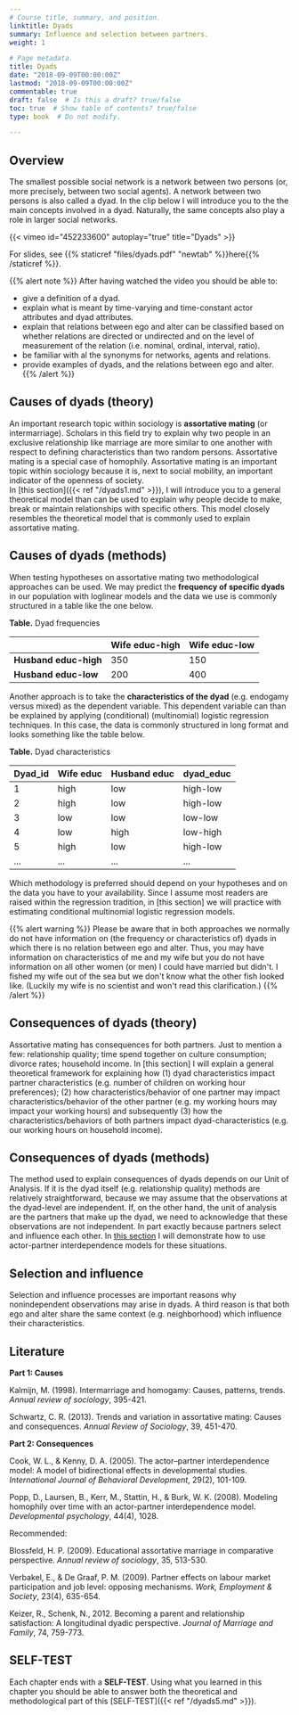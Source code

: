```yaml
---
# Course title, summary, and position.
linktitle: Dyads
summary: Influence and selection between partners.
weight: 1

# Page metadata.
title: Dyads
date: "2018-09-09T00:00:00Z"
lastmod: "2018-09-09T00:00:00Z"
commentable: true
draft: false  # Is this a draft? true/false
toc: true  # Show table of contents? true/false
type: book  # Do not modify.

---
```

## Overview

The smallest possible social network is a network between two persons (or, more precisely, between two social agents). A network between two persons is also called a dyad. In the clip below I will introduce you to the the main concepts involved in a dyad. Naturally, the same concepts also play a role in larger social networks. 

{{< vimeo id="452233600" autoplay="true" title="Dyads" >}}
  
For slides, see {{% staticref "files/dyads.pdf" "newtab" %}}here{{% /staticref %}}. 
  
{{% alert note %}}
After having watched the video you should be able to:  
- give a definition of a dyad.  
- explain what is meant by time-varying and time-constant actor attributes and dyad attributes.  
- explain that relations between ego and alter can be classified  based on whether relations are directed or undirected and on the level of measurement of the relation (i.e. nominal, ordinal, interval, ratio). 
- be familiar with al the synonyms for networks, agents and relations. 
- provide examples of dyads, and the relations between ego and alter.
{{% /alert %}}
  
    
## Causes of dyads (theory)

An important research topic within sociology is **assortative mating** (or intermarriage). Scholars in this field try to explain why two people in an exclusive relationship like marriage are more similar to one another with respect to defining characteristics than two random persons. Assortative mating is a special case of homophily. Assortative mating is an important topic within sociology because it is, next to social mobility, an important indicator of the openness of society.  
In [this section]({{< ref "/dyads1.md" >}}), I will introduce you to a general theoretical model than can be used to explain why people decide to make, break or maintain relationships with specific others. This model closely resembles the theoretical model that is commonly used to explain assortative mating. 

## Causes of dyads (methods)

When testing hypotheses on assortative mating two methodological approaches can be used. We may predict the **frequency of specific dyads** in our population with loglinear models and the data we use is commonly structured in a table like the one below. 

**Table.** Dyad frequencies 

|  | Wife educ-high| Wife educ-low 
| ----------- | ----------- | ----------- |
| **Husband educ-high** | 350 | 150 |
| **Husband educ-low** | 200 | 400 |

Another approach is to take the **characteristics of the dyad** (e.g. endogamy versus mixed) as the dependent variable. This dependent variable can than be explained by applying (conditional) (multinomial) logistic regression techniques. In this case, the data is commonly structured in long format and looks something like the table below. 

**Table.** Dyad characteristics 

|Dyad_id  | Wife educ| Husband educ | dyad_educ   
| ----------- | ----------- | ----------- | ----------- | 
| 1 | high | low | high-low |  
| 2 | high | low | high-low |  
| 3 | low | low | low-low |  
| 4 | low | high | low-high |  
| 5 | high | low | high-low |  
| ... | ... | ... | ... |  



Which methodology is preferred should depend on your hypotheses and on the data you have to your availability. Since I assume most readers are raised within the regression tradition, in [this section] we will practice with estimating conditional multinomial logistic regression models. 

{{% alert warning %}}
Please be aware that in both approaches we normally do not have information on (the frequency or characteristics of) dyads in which there is no relation between ego and alter. Thus, you may have information on characteristics of me and my wife but you do not have information on all other women (or men) I could have married but didn't. I fished my wife out of the sea but we don't know what the other fish looked like. (Luckily my wife is no scientist and won't read this clarification.)
{{% /alert %}}



## Consequences of dyads (theory)

Assortative mating has consequences for both partners. Just to mention a few: relationship quality; time spend together on culture consumption; divorce rates; household income.
In [this section] I will explain a general theoretical framework for explaining how (1) dyad characteristics impact partner characteristics (e.g. number of children on working hour preferences); (2) how characteristics/behavior of one partner may impact characteristics/behavior of the other partner (e.g. my working hours may impact your working hours) and subsequently (3) how the characteristics/behaviors of both partners impact dyad-characteristics (e.g. our working hours on household income). 

## Consequences of dyads (methods)
The method used to explain consequences of dyads depends on our Unit of Analysis. If it is the dyad itself (e.g. relationship quality) methods are relatively straightforward, because we may assume that the observations at the dyad-level are independent. If, on the other hand, the unit of analysis are the partners that make up the dyad, we need to acknowledge that these observations are not independent. In part exactly because partners select and influence each other. In [this section](https://www.jochemtolsma.nl/courses/dyads/dyads4/) I will demonstrate how to use actor-partner interdependence models for these situations.

## Selection and influence  
Selection and influence processes are important reasons why nonindependent observations
may arise in dyads. A third reason is that both ego and alter share the same context (e.g. neighborhood) which influence their characteristics. 

## Literature

**Part 1: Causes**  

Kalmijn, M. (1998). Intermarriage and homogamy: Causes, patterns, trends. *Annual review of sociology*, 395-421.  

Schwartz, C. R. (2013). Trends and variation in assortative mating: Causes and consequences. *Annual Review of Sociology*, 39, 451-470.  

**Part 2: Consequences**  

Cook, W. L., & Kenny, D. A. (2005). The actor–partner interdependence model: A model of bidirectional effects in developmental studies. *International Journal of Behavioral Development*, 29(2), 101-109.  

Popp, D., Laursen, B., Kerr, M., Stattin, H., & Burk, W. K. (2008). Modeling homophily over time with an actor-partner interdependence model. *Developmental psychology*, 44(4), 1028.  

Recommended:  

Blossfeld, H. P. (2009). Educational assortative marriage in comparative perspective. *Annual review of sociology*, 35, 513-530.  

Verbakel, E., & De Graaf, P. M. (2009). Partner effects on labour market participation and job level: opposing mechanisms. *Work, Employment & Society*, 23(4), 635-654.  

Keizer, R., Schenk, N., 2012. Becoming a parent and relationship satisfaction: A longitudinal dyadic perspective. *Journal of Marriage and Family*, 74, 759-773.  

## <i class="fas fa-lightbulb"></i> SELF-TEST <i class="fas fa-lightbulb"></i> 

Each chapter ends with a **SELF-TEST**. Using what you learned in this chapter you should be able to answer both the theoretical and methodological part of this [SELF-TEST]({{< ref "/dyads5.md" >}}). 

<!---

## Knowledge clips



## Slides

## Assignments
--->

<!---

# ## Flexibility

# This feature can be used for publishing content such as:
# 
# * **Online courses**
# * **Project or software documentation**
# * **Tutorials**
# 
# The `courses` folder may be renamed. For example, we can rename it to `docs` for software/project documentation or `tutorials` for creating an online course.
# 
# ## Delete tutorials
# 
# **To remove these pages, delete the `courses` folder and see below to delete the associated menu link.**
# 
# ## Update site menu
# 
# After renaming or deleting the `courses` folder, you may wish to update any `[[main]]` menu links to it by editing your menu configuration at `config/_default/menus.toml`.
# 
# For example, if you delete this folder, you can remove the following from your menu configuration:
# 
# ```toml
# [[main]]
#   name = "Courses"
#   url = "courses/"
#   weight = 50
# ```
# 
# Or, if you are creating a software documentation site, you can rename the `courses` folder to `docs` and update the associated *Courses* menu configuration to:
# 
# ```toml
# [[main]]
#   name = "Docs"
#   url = "docs/"
#   weight = 50
# ```
# 
# ## Update the docs menu
# 
# If you use the *docs* layout, note that the name of the menu in the front matter should be in the form `[menu.X]` where `X` is the folder name. Hence, if you rename the `courses/example/` folder, you should also rename the menu definitions in the front matter of files within `courses/example/` from `[menu.example]` to `[menu.<NewFolderName>]`.

--->
